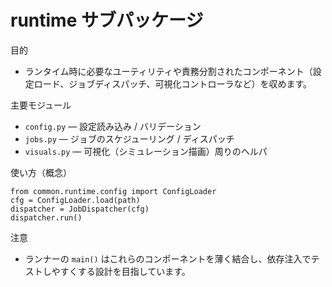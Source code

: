 # runtime サブパッケージ

目的
- ランタイム時に必要なユーティリティや責務分割されたコンポーネント（設定ロード、ジョブディスパッチ、可視化コントローラなど）を収めます。

主要モジュール
- `config.py` — 設定読み込み / バリデーション
- `jobs.py` — ジョブのスケジューリング / ディスパッチ
- `visuals.py` — 可視化（シミュレーション描画）周りのヘルパ

使い方（概念）
```
from common.runtime.config import ConfigLoader
cfg = ConfigLoader.load(path)
dispatcher = JobDispatcher(cfg)
dispatcher.run()
```

注意
- ランナーの `main()` はこれらのコンポーネントを薄く結合し、依存注入でテストしやすくする設計を目指しています。
